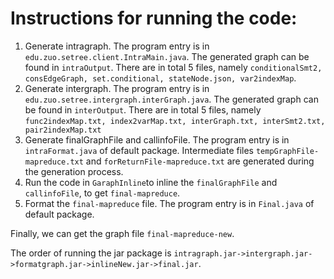 # Instructions for running the code:

1. Generate intragraph. The program entry is in ```edu.zuo.setree.client.IntraMain.java```. The generated graph can be found in ```intraOutput```. There are in total 5 files, namely ```conditionalSmt2, consEdgeGraph, set.conditional, stateNode.json, var2indexMap```.
2. Generate intergraph. The program entry is in ```edu.zuo.setree.intergraph.interGraph.java```. The generated graph can be found in ```interOutput```. There are in total 5 files, namely ```func2indexMap.txt, index2varMap.txt, interGraph.txt, interSmt2.txt, pair2indexMap.txt```
3. Generate finalGraphFile and callinfoFile. The program entry is in ```intraFormat.java``` of default package. Intermediate files ```tempGraphFile-mapreduce.txt``` and ```forReturnFile-mapreduce.txt``` are generated during the generation process.
4. Run the code in ```GaraphInline```to inline the ```finalGraphFile``` and ```callinfoFile```, to get ```final-mapreduce```.
5. Format the ```final-mapreduce``` file. The program entry is in ```Final.java``` of default package.

Finally, we can get the graph file ```final-mapreduce-new```.

The order of running the jar package is ```intragraph.jar->intergraph.jar->formatgraph.jar->inlineNew.jar->final.jar```.
